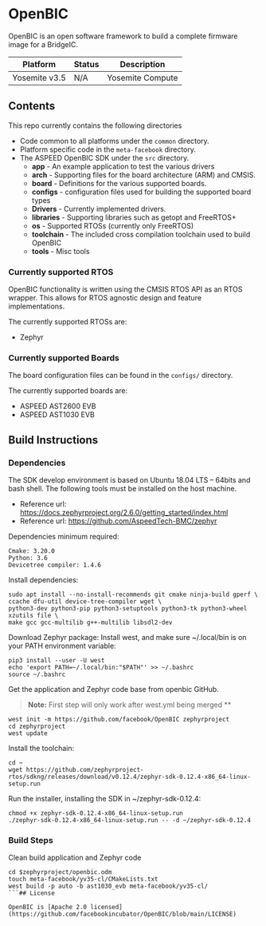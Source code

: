 # OpenBIC

OpenBIC is an open software framework to build a complete firmware image for a BridgeIC.

| Platform | Status | Description |
|-------|--------|-------------|
Yosemite v3.5 | N/A | Yosemite Compute

## Contents

This repo currently contains the following directories 
* Code common to all platforms under the `common` directory.
* Platform specific code in the `meta-facebook` directory.
* The ASPEED OpenBIC SDK under the `src` directory.
  * **app** - An example application to test the various drivers
  * **arch** - Supporting files for the board architecture (ARM) and CMSIS.
  * **board** - Definitions for the various supported boards.
  * **configs** - configuration files used for building the supported board types
  * **Drivers** - Currently implemented drivers.
  * **libraries** - Supporting libraries such as getopt and FreeRTOS+
  * **os** - Supported RTOSs (currently only FreeRTOS)
  * **toolchain** - The included cross compilation toolchain used to build OpenBIC
  * **tools** - Misc tools

### Currently supported RTOS
OpenBIC functionality is written using the CMSIS RTOS API as an RTOS wrapper. This allows for RTOS agnostic design and feature implementations.

The currently supported RTOSs are:
* Zephyr 

### Currently supported Boards
The board configuration files can be found in the `configs/` directory.

The currently supported boards are:
* ASPEED AST2600 EVB
* ASPEED AST1030 EVB

## Build Instructions

### Dependencies

The SDK develop environment is based on Ubuntu 18.04 LTS – 64bits and bash shell.
The following tools must be installed on the host machine.
- Reference url: https://docs.zephyrproject.org/2.6.0/getting_started/index.html
- Reference url: https://github.com/AspeedTech-BMC/zephyr

Dependencies minimum required: 
```
Cmake: 3.20.0
Python: 3.6
Devicetree compiler: 1.4.6
```

Install dependencies:
```
sudo apt install --no-install-recommends git cmake ninja-build gperf \
ccache dfu-util device-tree-compiler wget \
python3-dev python3-pip python3-setuptools python3-tk python3-wheel xzutils file \
make gcc gcc-multilib g++-multilib libsdl2-dev
```

Download Zephyr package:
Install west, and make sure ~/.local/bin is on your PATH environment variable:
```
pip3 install --user -U west
echo 'export PATH=~/.local/bin:"$PATH"' >> ~/.bashrc
source ~/.bashrc
```

Get the application and Zephyr code base from openbic GitHub.
> **Note:** First step will only work after west.yml being merged **
```
west init -m https://github.com/facebook/OpenBIC zephyrproject
cd zephyrproject
west update
```

Install the toolchain:
```
cd ~
wget https://github.com/zephyrproject-rtos/sdkng/releases/download/v0.12.4/zephyr-sdk-0.12.4-x86_64-linux-setup.run
```
Run the installer, installing the SDK in ~/zephyr-sdk-0.12.4:
```
chmod +x zephyr-sdk-0.12.4-x86_64-linux-setup.run
./zephyr-sdk-0.12.4-x86_64-linux-setup.run -- -d ~/zephyr-sdk-0.12.4
```

### Build Steps

Clean build application and Zephyr code
```
cd $zephyrproject/openbic.odm
touch meta-facebook/yv35-cl/CMakeLists.txt
west build -p auto -b ast1030_evb meta-facebook/yv35-cl/
```## License

OpenBIC is [Apache 2.0 licensed](https://github.com/facebookincubator/OpenBIC/blob/main/LICENSE)
